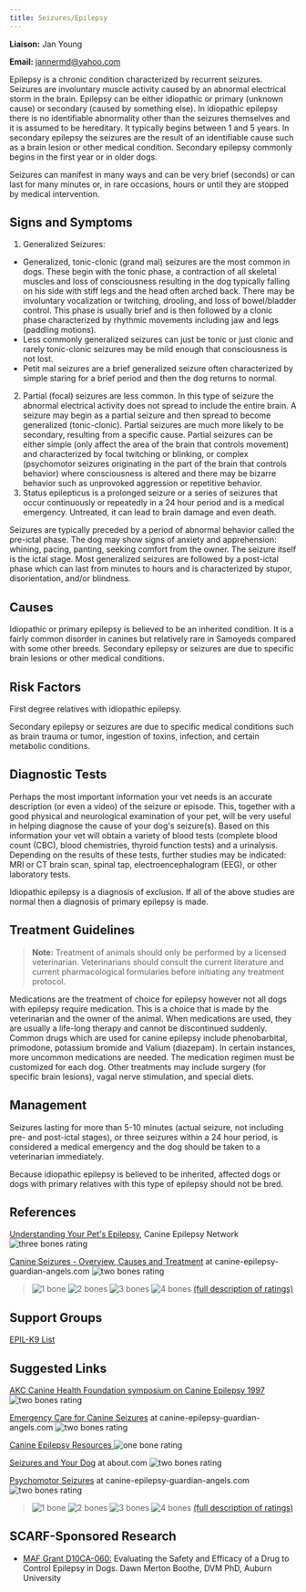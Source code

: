 ```yaml
---
title: Seizures/Epilepsy
---
```

**Liaison:** Jan Young

**Email:** [jannermd@yahoo.com](mailto:jannermd@yahoo.com)

Epilepsy is a chronic condition characterized by recurrent seizures.
Seizures are involuntary muscle activity caused by an abnormal
electrical storm in the brain. Epilepsy can be either idiopathic or
primary (unknown cause) or secondary (caused by something else). In
idiopathic epilepsy there is no identifiable abnormality other than the
seizures themselves and it is assumed to be hereditary. It typically
begins between 1  and 5 years.  In secondary epilepsy the seizures are
the result of an identifiable cause such as a brain lesion or other
medical condition. Secondary epilepsy commonly begins in the first year
or in older dogs.

Seizures can manifest in many ways and can be very brief (seconds) or
can last for many minutes or, in rare occasions, hours or until they are
stopped by medical intervention.

## Signs and Symptoms

1. Generalized Seizures:

* Generalized, tonic-clonic (grand mal) seizures are the most common
  in dogs. These begin with the tonic phase, a contraction of all
  skeletal muscles and loss of consciousness resulting in the dog
  typically falling on his side with stiff legs and the head often
  arched back. There may be involuntary vocalization or twitching,
  drooling, and loss of bowel/bladder control. This phase is usually
  brief and is then followed by a clonic phase characterized by
  rhythmic movements including jaw and legs (paddling motions).
* Less commonly generalized seizures can just be tonic or just clonic
  and rarely tonic-clonic seizures may be mild enough that
  consciousness is not lost.
* Petit mal seizures are a brief generalized seizure often
  characterized by simple staring for a brief period and then the dog
  returns to normal.

2. Partial (focal) seizures are less common. In this type of seizure
   the abnormal electrical activity does not spread to include the entire
   brain. A seizure may begin as a partial seizure and then spread to
   become generalized (tonic-clonic). Partial seizures are much more likely
   to be secondary, resulting from a specific cause. Partial seizures can
   be either simple (only affect the area of the brain that controls
   movement) and characterized by focal twitching or blinking, or complex
   (psychomotor seizures originating in the part of the brain that controls
   behavior) where consciousness is altered and there may be bizarre
   behavior such as unprovoked aggression or repetitive behavior.
3. Status epilepticus is a prolonged seizure or a series of seizures
   that occur continuously or repeatedly in a 24 hour period and is a
   medical emergency. Untreated, it can lead to brain damage and even
   death.

Seizures are typically preceded by a period of abnormal behavior called
the pre-ictal phase. The dog may show signs of anxiety and apprehension:
whining, pacing, panting, seeking comfort from the owner. The seizure
itself is the ictal stage. Most generalized seizures are followed by a
post-ictal phase which can last from minutes to hours and is
characterized by stupor, disorientation, and/or blindness.

## Causes

Idiopathic or primary epilepsy is believed to be an inherited condition.
It is a fairly common disorder in canines but relatively rare in
Samoyeds compared with some other breeds. Secondary epilepsy or seizures
are due to specific brain lesions or other medical conditions.

## Risk Factors

First degree relatives with idiopathic epilepsy.

Secondary epilepsy or seizures are due to specific medical conditions
such as brain trauma or tumor, ingestion of toxins, infection, and
certain metabolic conditions.

## Diagnostic Tests

Perhaps the most important information your vet needs is an accurate
description (or even a video) of the seizure or episode. This, together
with a good physical and neurological examination of your pet, will be
very useful in helping diagnose the cause of your dog's seizure(s).
Based on this information your vet will obtain a variety of blood tests
(complete blood count (CBC), blood chemistries, thyroid function tests)
and a urinalysis. Depending on the results of these tests, further
studies may be indicated: MRI or CT brain scan, spinal tap,
electroencephalogram (EEG), or other laboratory tests.

Idiopathic epilepsy is a diagnosis of exclusion. If all of the above
studies are normal then a diagnosis of primary epilepsy is made.

## Treatment Guidelines

> **Note:** Treatment of animals should only be performed by a licensed
> veterinarian. Veterinarians should consult the current literature and
> current pharmacological formularies before initiating any treatment
> protocol.

Medications are the treatment of choice for epilepsy however not all
dogs with epilepsy require medication. This is a choice that is made by
the veterinarian and the owner of the animal. When medications are used,
they are usually a life-long therapy and cannot be discontinued
suddenly.  Common drugs which are used for canine epilepsy include
phenobarbital, primodone, potassium bromide and Valium (diazepam). In
certain instances, more uncommon medications are needed.  The medication
regimen must be customized for each dog.  Other treatments may include
surgery (for specific brain lesions), vagal nerve stimulation, and
special diets.

## Management

Seizures lasting for more than 5-10 minutes (actual seizure, not
including pre- and post-ictal stages), or three seizures within a 24
hour period, is considered a medical emergency and the dog should be
taken to a veterinarian immediately.

Because idiopathic epilepsy is believed to be inherited, affected dogs
or dogs with primary relatives  with this type of epilepsy should not be
bred.

## References

[Understanding Your Pet's
Epilepsy](http://www.canine-epilepsy.net/basics/basics_index.html),
Canine Epilepsy Network   ![three bones
rating](/img/3-bones.gif)

[Canine Seizures - Overview, Causes and
Treatment](http://www.canine-epilepsy-guardian-angels.com/seizures_overview_cause_treatment.htm)
at canine-epilepsy-guardian-angels.com ![two bones
rating](/img/2-bones.gif)

> ![1 bone](/img/1-bone.gif)
> ![2 bones](/img/2-bones.gif)
> ![3 bones](/img/3-bones.gif)
> ![4 bones](/img/4-bones.gif)
> [(full description of ratings)](/diseases/ratings-what-do-they-mean)

## Support Groups

[EPIL-K9 List](http://www.canine-epilepsy.com/)

## Suggested Links

[AKC Canine Health Foundation symposium on Canine Epilepsy
1997](http://www.mirage-samoyeds.com/epilepsy.htm)
![two bones
rating](/img/2-bones.gif)

[Emergency Care for Canine
Seizures](http://www.canine-epilepsy-guardian-angels.com/emergencycare.html)
at canine-epilepsy-guardian-angels.com   ![two bones
rating](/img/2-bones.gif)

[Canine Epilepsy
Resources ](http://www.canine-epilepsy.com/)  ![one bone
rating](/img/1-bone.gif)

[Seizures and Your
Dog](http://dogs.about.com/od/caninediseases/p/seizures.htm)
at about.com  ![two bones
rating](/img/2-bones.gif)

[Psychomotor
Seizures](http://www.canine-epilepsy-guardian-angels.com/Psychomotor.htm)
at canine-epilepsy-guardian-angels.com ![two bones
rating](/img/2-bones.gif)

> ![1 bone](/img/1-bone.gif)
> ![2 bones](/img/2-bones.gif)
> ![3 bones](/img/3-bones.gif)
> ![4 bones](/img/4-bones.gif)
> [(full description of ratings)](/diseases/ratings-what-do-they-mean)

## SCARF-Sponsored Research
* [MAF Grant D10CA-060:](/research/current-studies/morris-grant-d10ca-060) Evaluating the Safety and Efficacy of a Drug to Control Epilepsy in Dogs.  Dawn Merton Boothe, DVM PhD, Auburn University


